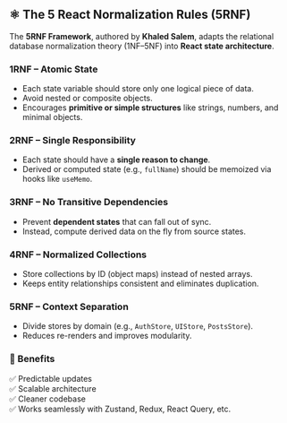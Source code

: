 ## ⚛️ The 5 React Normalization Rules (5RNF)

The **5RNF Framework**, authored by **Khaled Salem**, adapts the relational database normalization theory (1NF–5NF) into **React state architecture**.

### 1RNF – Atomic State
- Each state variable should store only one logical piece of data.
- Avoid nested or composite objects.
- Encourages **primitive or simple structures** like strings, numbers, and minimal objects.

### 2RNF – Single Responsibility
- Each state should have a **single reason to change**.
- Derived or computed state (e.g., `fullName`) should be memoized via hooks like `useMemo`.

### 3RNF – No Transitive Dependencies
- Prevent **dependent states** that can fall out of sync.
- Instead, compute derived data on the fly from source states.

### 4RNF – Normalized Collections
- Store collections by ID (object maps) instead of nested arrays.
- Keeps entity relationships consistent and eliminates duplication.

### 5RNF – Context Separation
- Divide stores by domain (e.g., `AuthStore`, `UIStore`, `PostsStore`).
- Reduces re-renders and improves modularity.

### 🧩 Benefits
✅ Predictable updates  
✅ Scalable architecture  
✅ Cleaner codebase  
✅ Works seamlessly with Zustand, Redux, React Query, etc.
